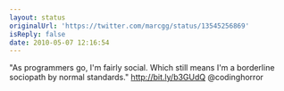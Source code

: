 ```yaml
---
layout: status
originalUrl: 'https://twitter.com/marcgg/status/13545256869'
isReply: false
date: 2010-05-07 12:16:54
---
```


"As programmers go, I'm fairly social. Which still means I'm a borderline sociopath by normal standards." http://bit.ly/b3GUdQ @codinghorror

